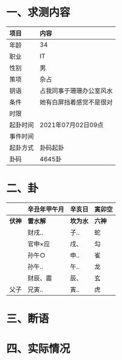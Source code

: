 # 一、求测内容
|项目|内容|
|:-|:-|
|年龄|34|
|职业|IT|
|性别|男|
|策项|杂占|
|钥语|占我同事于珊珊办公室风水|
|条件|她有白屏挡着感觉不是很对|
|时限||
|起卦时间|2021年07月02日09点|
|事件时间||
|起卦方式|卦码起卦|
|卦码|4645卦|

# 二、卦
||辛丑年甲午月|辛亥日|寅卯空|
|:-|:-|:-|:-|
|**伏神**|**雷水解**|**坎为水**|**六神**|
||财戌..|子..|蛇|
||官申×应|戌、|勾|
||孙午○|申..|雀|
||孙午..|午..|龙|
||财辰、震|辰、|玄|
|父子|兄寅..|寅..|虎|


# 三、断语

# 四、实际情况